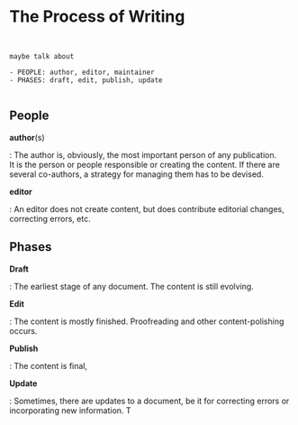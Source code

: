 # The Process of Writing
````{.edit}


maybe talk about 

- PEOPLE: author, editor, maintainer
- PHASES: draft, edit, publish, update


````


## People

**author**(s)

:   The author is, obviously, the most important person of any publication. \
    It is the person or people responsible or creating the content.
    If there are several co-authors, a strategy for managing them has to be devised.


**editor**

:   An editor does not create content, but does contribute editorial changes, correcting errors, etc.

## Phases

**Draft**

:   The earliest stage of any document. The content is still evolving.


**Edit**

:   The content is mostly finished. Proofreading and other content-polishing occurs.


**Publish**

:   The content is final, 


**Update** 

:   Sometimes, there are updates to a document, be it for correcting errors or incorporating new information. T